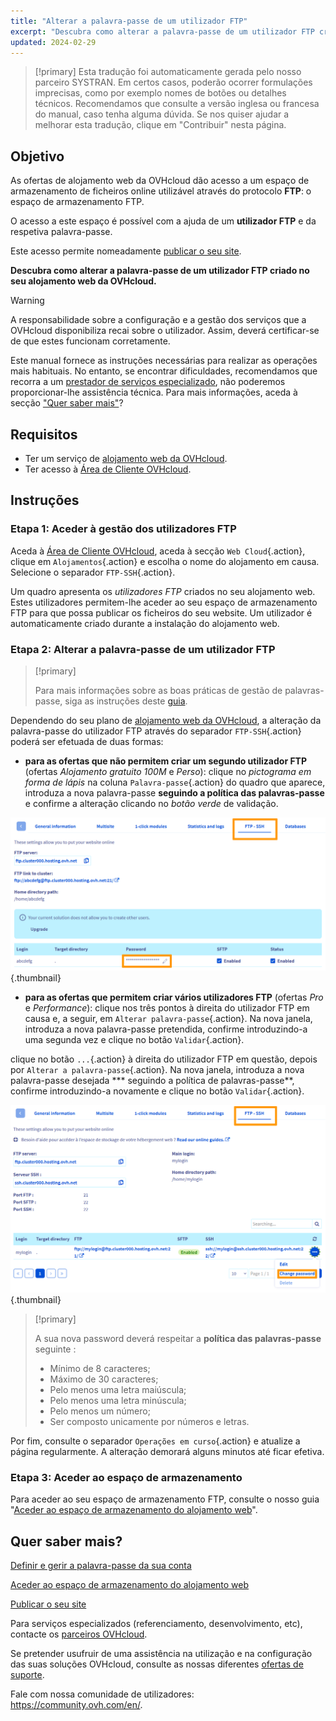 ```yaml
---
title: "Alterar a palavra-passe de um utilizador FTP"
excerpt: "Descubra como alterar a palavra-passe de um utilizador FTP criado num alojamento web da OVHcloud"
updated: 2024-02-29
---
```


> [!primary]
> Esta tradução foi automaticamente gerada pelo nosso parceiro SYSTRAN. Em certos casos, poderão ocorrer formulações imprecisas, como por exemplo nomes de botões ou detalhes técnicos. Recomendamos que consulte a versão inglesa ou francesa do manual, caso tenha alguma dúvida. Se nos quiser ajudar a melhorar esta tradução, clique em "Contribuir" nesta página.
>

## Objetivo

As ofertas de alojamento web da OVHcloud dão acesso a um espaço de armazenamento de ficheiros online utilizável através do protocolo **FTP**: o espaço de armazenamento FTP.

O acesso a este espaço é possível com a ajuda de um **utilizador FTP** e da respetiva palavra-passe.

Este acesso permite nomeadamente [publicar o seu site](/pages/web_cloud/web_hosting/hosting_how_to_get_my_website_online).

**Descubra como alterar a palavra-passe de um utilizador FTP criado no seu alojamento web da OVHcloud.**

> [!warning]
>
> A responsabilidade sobre a configuração e a gestão dos serviços que a OVHcloud disponibiliza recai sobre o utilizador. Assim, deverá certificar-se de que estes funcionam corretamente.
>
> Este manual fornece as instruções necessárias para realizar as operações mais habituais. No entanto, se encontrar dificuldades, recomendamos que recorra a um [prestador de serviços especializado](/links/partner), não poderemos proporcionar-lhe assistência técnica. Para mais informações, aceda à secção ["Quer saber mais"](#go-further)?
>

## Requisitos

- Ter um serviço de [alojamento web da OVHcloud](https://www.ovhcloud.com/pt/web-hosting/).
- Ter acesso à [Área de Cliente OVHcloud](/links/manager).

## Instruções

### Etapa 1: Aceder à gestão dos utilizadores FTP

Aceda à [Área de Cliente OVHcloud](/links/manager), aceda à secção `Web Cloud`{.action}, clique em `Alojamentos`{.action} e escolha o nome do alojamento em causa. Selecione o separador `FTP-SSH`{.action}.

Um quadro apresenta os *utilizadores FTP* criados no seu alojamento web. Estes utilizadores permitem-lhe aceder ao seu espaço de armazenamento FTP para que possa publicar os ficheiros do seu website. Um utilizador é automaticamente criado durante a instalação do alojamento web.

### Etapa 2: Alterar a palavra-passe de um utilizador FTP

> [!primary]
>
> Para mais informações sobre as boas práticas de gestão de palavras-passe, siga as instruções deste [guia](/pages/account_and_service_management/account_information/manage-ovh-password).
>

Dependendo do seu plano de [alojamento web da OVHcloud](https://www.ovhcloud.com/pt/web-hosting/), a alteração da palavra-passe do utilizador FTP através do separador `FTP-SSH`{.action} poderá ser efetuada de duas formas:

- **para as ofertas que não permitem criar um segundo utilizador FTP** (ofertas *Alojamento gratuito 100M* e *Perso*): clique no *pictograma em forma de lápis* na coluna `Palavra-passe`{.action} do quadro que aparece, introduza a nova palavra-passe **seguindo a política das palavras-passe** e confirme a alteração clicando no *botão verde* de validação.

![change-ftp-password-step1-perso](images/change-password-perso.png){.thumbnail}

- **para as ofertas que permitem criar vários utilizadores FTP** (ofertas *Pro* e *Performance*): clique nos três pontos à direita do utilizador FTP em causa e, a seguir, em `Alterar palavra-passe`{.action}. Na nova janela, introduza a nova palavra-passe pretendida, confirme introduzindo-a uma segunda vez e clique no botão `Validar`{.action}.

clique no botão `...`{.action} à direita do utilizador FTP em questão, depois por `Alterar a palavra-passe`{.action}. Na nova janela, introduza a nova palavra-passe desejada *** seguindo a política de palavras-passe**, confirme introduzindo-a novamente e clique no botão `Validar`{.action}.

![change-ftp-password-pro](images/change-password-pro.png){.thumbnail}

> [!primary]
>
> A sua nova password deverá respeitar a **política das palavras-passe** seguinte :
>
>- Mínimo de 8 caracteres;
>- Máximo de 30 caracteres;
>- Pelo menos uma letra maiúscula;
>- Pelo menos uma letra minúscula;
>- Pelo menos um número;
>- Ser composto unicamente por números e letras.

Por fim, consulte o separador `Operações em curso`{.action} e atualize a página regularmente. A alteração demorará alguns minutos até ficar efetiva.

### Etapa 3: Aceder ao espaço de armazenamento

Para aceder ao seu espaço de armazenamento FTP, consulte o nosso guia "[Aceder ao espaço de armazenamento do alojamento web](/pages/web_cloud/web_hosting/ftp_connection)".

## Quer saber mais? <a name="go-further"></a>

[Definir e gerir a palavra-passe da sua conta](/pages/account_and_service_management/account_information/manage-ovh-password)

[Aceder ao espaço de armazenamento do alojamento web](/pages/web_cloud/web_hosting/ftp_connection)

[Publicar o seu site](/pages/web_cloud/web_hosting/hosting_how_to_get_my_website_online)

Para serviços especializados (referenciamento, desenvolvimento, etc), contacte os [parceiros OVHcloud](/links/partner).

Se pretender usufruir de uma assistência na utilização e na configuração das suas soluções OVHcloud, consulte as nossas diferentes [ofertas de suporte](/links/support).

Fale com nossa comunidade de utilizadores: <https://community.ovh.com/en/>. 